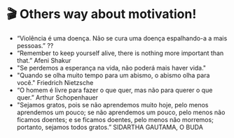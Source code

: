# 🎬 Others way about motivation!

 - “Violência é uma doença. Não se cura uma doença espalhando-a a mais pessoas.” ??
 - “Remember to keep yourself alive, there is nothing more important than that.” Afeni Shakur
 - "Se perdemos a esperança na vida, não poderá mais haver vida."
 - "Quando se olha muito tempo para um abismo, o abismo olha para você." Friedrich Nietzsche
 - “O homem é livre para fazer o que quer, mas não para querer o que quer.” Arthur Schopenhauer
 - "Sejamos gratos, pois se não aprendemos muito hoje, pelo menos aprendemos um pouco; se não aprendemos um pouco, pelo menos não ficamos doentes; e se ficamos doentes, pelo menos não morremos; portanto, sejamos todos gratos.” SIDARTHA GAUTAMA, O BUDA
